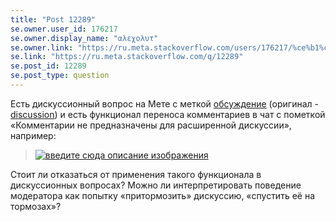 ```yaml
---
title: "Post 12289"
se.owner.user_id: 176217
se.owner.display_name: "αλεχολυτ"
se.owner.link: "https://ru.meta.stackoverflow.com/users/176217/%ce%b1%ce%bb%ce%b5%cf%87%ce%bf%ce%bb%cf%85%cf%84"
se.link: "https://ru.meta.stackoverflow.com/q/12289"
se.post_id: 12289
se.post_type: question
---
```

<p>Есть дискуссионный вопрос на Мете с меткой <a href="/questions/tagged/%d0%be%d0%b1%d1%81%d1%83%d0%b6%d0%b4%d0%b5%d0%bd%d0%b8%d0%b5" class="post-tag required-tag" title="показать вопросы с меткой [обсуждение]" aria-label="показать вопросы с меткой [обсуждение]" rel="tag" aria-labelledby="обсуждение-container">обсуждение</a> (оригинал - <a href="/questions/tagged/discussion" class="post-tag" title="показать вопросы с меткой [discussion]" aria-label="показать вопросы с меткой [discussion]" rel="tag" aria-labelledby="discussion-container">discussion</a>) и есть функционал переноса комментариев в чат с пометкой «Комментарии не предназначены для расширенной дискуссии», например:</p>
<blockquote>
<p><a href="https://i.stack.imgur.com/q2wHx.jpg" rel="nofollow noreferrer"><img src="https://i.stack.imgur.com/q2wHx.jpg" alt="введите сюда описание изображения" /></a></p>
</blockquote>
<p>Стоит ли отказаться от применения такого функционала в дискуссионных вопросах? Можно ли интерпретировать поведение модератора как попытку «притормозить» дискуссию, «спустить её на тормозах»?</p>
